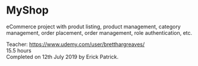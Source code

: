 # MyShop
eCommerce project with produt listing, product management, category management, order placement, order management, role authentication, etc.

Teacher: https://www.udemy.com/user/bretthargreaves/ <br/>
15.5 hours <br/>
Completed on 12th July 2019 by Erick Patrick.
